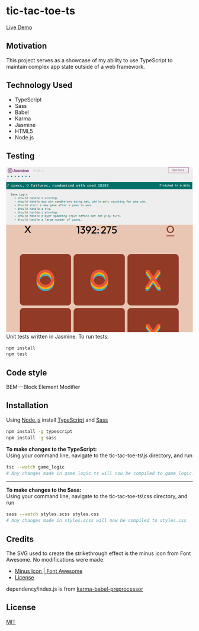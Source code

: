 # tic-tac-toe-ts
[Live Demo](https://chet-gleave.github.io/tic-tac-toe-ts/)  

## Motivation
This project serves as a showcase of my ability to use TypeScript to maintain complex app state outside of a web framework.

## Technology Used
- TypeScript
- Sass
- Babel
- Karma
- Jasmine
- HTML5
- Node.js

## Testing
![Test results](./images/testresults.PNG)
Unit tests written in Jasmine. To run tests:
```bash
npm install
npm test
```

## Code style 
BEM — Block Element Modifier

## Installation

Using [Node.js](https://nodejs.org/en/) install [TypeScript](https://www.typescriptlang.org/download) and [Sass](https://sass-lang.com/install)

```bash
npm install -g typescript
npm install -g sass
```
**To make changes to the TypeScript:**  
Using your command line, navigate to the tic-tac-toe-ts\js directory, and run

```bash
tsc --watch game_logic
# Any changes made in game_logic.ts will now be compiled to game_logic.js
```
  
- - -

**To make changes to the Sass:**  
Using your command line, navigate to the tic-tac-toe-ts\css directory, and run
```bash
sass --watch styles.scss styles.css
# Any changes made in styles.scss will now be compiled to styles.css
```

## Credits
The SVG used to create the strikethrough effect is the minus icon from Font Awesome. No modifications were made.
* [Minus Icon | Font Awesome](https://fontawesome.com/v5.15/icons/minus?style=solid)
* [License](https://fontawesome.com/license)

dependency/index.js is from [karma-babel-preprocessor](https://github.com/babel/karma-babel-preprocessor)
## License
[MIT](https://choosealicense.com/licenses/mit/)